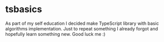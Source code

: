 # tsbasics
As part of my self education I decided make TypeScript library with basic algorithms implementation. Just to repeat something I already forgot and hopefully learn something new. Good luck me :)
